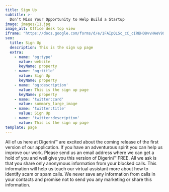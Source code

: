 ```yaml
---
title: Sign Up
subtitle: >-
  Don’t Miss Your Opportunity to Help Build a Startup
image: images/11.jpg
image_alt: Office desk top view
iframe: "https://docs.google.com/forms/d/e/1FAIpQLSc_cC_cIRBHO8vvHAeV9XGuG5JduPENF6usju4hRTPAbsT9nQ/viewform?embedded=true"
seo:
  title: Sign Up
  description: This is the sign up page
  extra:
    - name: 'og:type'
      value: website
      keyName: property
    - name: 'og:title'
      value: Sign Up
      keyName: property
    - name: 'og:description'
      value: This is the sign up page
      keyName: property
    - name: 'twitter:card'
      value: summary_large_image
    - name: 'twitter:title'
      value: Sign Up
    - name: 'twitter:description'
      value: This is the sign up page
template: page
---
```


All of us here at Digerini™ are excited about the coming release of the first version of our application. If you have an adventurous spirit you can help us improve our work. Please send us an email address where we can get a hold of you and well give you this version of Digerini™ FREE. All we ask is that you share only anonymous information from your blocked calls. This information will help us teach our virtual assistant more about how to identify scam or spam calls. We never save any information from calls in your contacts and promise not to send you any marketing or share this information.
